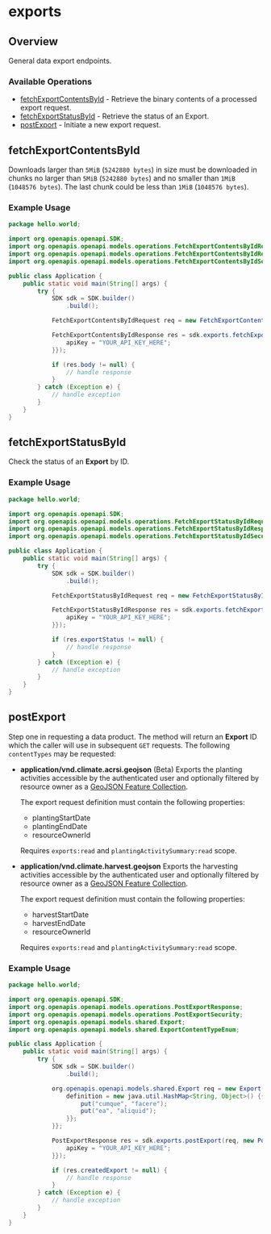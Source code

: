 # exports

## Overview

General data export endpoints.

### Available Operations

* [fetchExportContentsById](#fetchexportcontentsbyid) - Retrieve the binary contents of a processed export request.
* [fetchExportStatusById](#fetchexportstatusbyid) - Retrieve the status of an Export.
* [postExport](#postexport) - Initiate a new export request.

## fetchExportContentsById

Downloads larger than `5MiB` (`5242880 bytes`) in size must be downloaded in chunks no larger than `5MiB` (`5242880 bytes`) and no smaller than `1MiB` (`1048576 bytes`). The last chunk could be less than `1MiB` (`1048576 bytes`).

### Example Usage

```java
package hello.world;

import org.openapis.openapi.SDK;
import org.openapis.openapi.models.operations.FetchExportContentsByIdRequest;
import org.openapis.openapi.models.operations.FetchExportContentsByIdResponse;
import org.openapis.openapi.models.operations.FetchExportContentsByIdSecurity;

public class Application {
    public static void main(String[] args) {
        try {
            SDK sdk = SDK.builder()
                .build();

            FetchExportContentsByIdRequest req = new FetchExportContentsByIdRequest("accusamus", "commodi", "e13b99d4-88e1-4e91-a450-ad2abd442698");            

            FetchExportContentsByIdResponse res = sdk.exports.fetchExportContentsById(req, new FetchExportContentsByIdSecurity() {{
                apiKey = "YOUR_API_KEY_HERE";
            }});

            if (res.body != null) {
                // handle response
            }
        } catch (Exception e) {
            // handle exception
        }
    }
}
```

## fetchExportStatusById

Check the status of an **Export** by ID.

### Example Usage

```java
package hello.world;

import org.openapis.openapi.SDK;
import org.openapis.openapi.models.operations.FetchExportStatusByIdRequest;
import org.openapis.openapi.models.operations.FetchExportStatusByIdResponse;
import org.openapis.openapi.models.operations.FetchExportStatusByIdSecurity;

public class Application {
    public static void main(String[] args) {
        try {
            SDK sdk = SDK.builder()
                .build();

            FetchExportStatusByIdRequest req = new FetchExportStatusByIdRequest("02d502a9-4bb4-4f63-8969-e9a3efa77dfb");            

            FetchExportStatusByIdResponse res = sdk.exports.fetchExportStatusById(req, new FetchExportStatusByIdSecurity() {{
                apiKey = "YOUR_API_KEY_HERE";
            }});

            if (res.exportStatus != null) {
                // handle response
            }
        } catch (Exception e) {
            // handle exception
        }
    }
}
```

## postExport

Step one in requesting a data product. The method will return an **Export** ID which the caller will use in subsequent `GET` requests.
The following `contentTypes` may be requested:
  * __application/vnd.climate.acrsi.geojson__ (Beta)
     Exports the planting activities accessible by the authenticated user and optionally filtered by resource owner
     as a [GeoJSON Feature Collection](https://tools.ietf.org/html/rfc7946#page-12).

     The export request definition must contain the following properties:
       * plantingStartDate
       * plantingEndDate
       * resourceOwnerId

     Requires `exports:read` and `plantingActivitySummary:read` scope.
  
  * __application/vnd.climate.harvest.geojson__
     Exports the harvesting activities accessible by the authenticated user and optionally filtered by resource owner
     as a [GeoJSON Feature Collection](https://tools.ietf.org/html/rfc7946#page-12).

     The export request definition must contain the following properties:
       * harvestStartDate
       * harvestEndDate
       * resourceOwnerId

     Requires `exports:read` and `plantingActivitySummary:read` scope.

### Example Usage

```java
package hello.world;

import org.openapis.openapi.SDK;
import org.openapis.openapi.models.operations.PostExportResponse;
import org.openapis.openapi.models.operations.PostExportSecurity;
import org.openapis.openapi.models.shared.Export;
import org.openapis.openapi.models.shared.ExportContentTypeEnum;

public class Application {
    public static void main(String[] args) {
        try {
            SDK sdk = SDK.builder()
                .build();

            org.openapis.openapi.models.shared.Export req = new Export(ExportContentTypeEnum.APPLICATION_VND_CLIMATE_ACRSI_GEOJSON) {{
                definition = new java.util.HashMap<String, Object>() {{
                    put("cumque", "facere");
                    put("ea", "aliquid");
                }};
            }};            

            PostExportResponse res = sdk.exports.postExport(req, new PostExportSecurity() {{
                apiKey = "YOUR_API_KEY_HERE";
            }});

            if (res.createdExport != null) {
                // handle response
            }
        } catch (Exception e) {
            // handle exception
        }
    }
}
```
